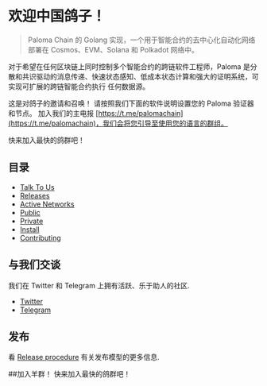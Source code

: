 # 欢迎中国鸽子！

> Paloma Chain 的 Golang 实现，一个用于智能合约的去中心化自动化网络
> 部署在 Cosmos、EVM、Solana 和 Polkadot 网络中。

对于希望在任何区块链上同时控制多个智能合约的跨链软件工程师，Paloma 是分散和共识驱动的消息传递、快速状态感知、低成本状态计算和强大的证明系统，可实现可扩展的跨链智能合约执行 任何数据源。

这是对鸽子的邀请和召唤！ 请按照我们下面的软件说明设置您的 Paloma 验证器和节点。 加入我们的主电报 [https://t.me/palomachain](https://t.me/palomachain)，我们会将您引导至使用您的语言的群组。

快来加入最快的鸽群吧！

## 目录
- [Talk To Us](#talk-to-us)
- [Releases](#releases)
- [Active Networks](#active-networks)
- [Public](#public)
- [Private](#private)
- [Install](#install)
- [Contributing](CONTRIBUTING.md)

## 与我们交谈
我们在 Twitter 和 Telegram 上拥有活跃、乐于助人的社区.
* [Twitter](https://twitter.com/paloma_chain) 
* [Telegram](https://t.me/palomachain)

## 发布
看 [Release procedure](CONTRIBUTING.md#release-procedure) 有关发布模型的更多信息.

##加入羊群！
快来加入最快的鸽群吧！
